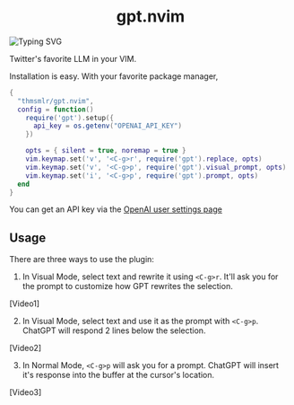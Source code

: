 <h1 align="center">gpt.nvim</h1>
<img align="center" src="https://readme-typing-svg.demolab.com?font=Fira+Code&duration=2500&pause=1000&color=969696&center=true&width=435&lines=Twitter's+Favorite+LLM+in+Neovim;Looking+for+an+AI-ffordable+option;AI-caramba;Robo-cop+out" alt="Typing SVG" />

Twitter's favorite LLM in your VIM.

Installation is easy. 
With your favorite package manager,

```lua
{
  "thmsmlr/gpt.nvim",
  config = function()
    require('gpt').setup({
      api_key = os.getenv("OPENAI_API_KEY")
    })

    opts = { silent = true, noremap = true }
    vim.keymap.set('v', '<C-g>r', require('gpt').replace, opts)
    vim.keymap.set('v', '<C-g>p', require('gpt').visual_prompt, opts)
    vim.keymap.set('i', '<C-g>p', require('gpt').prompt, opts)
  end
}
```

You can get an API key via the [OpenAI user settings page](https://platform.openai.com/account/api-keys)

## Usage

There are three ways to use the plugin:

1. In Visual Mode, select text and rewrite it using `<C-g>r`.
It'll ask you for the prompt to customize how GPT rewrites the selection.

[Video1]

2. In Visual Mode, select text and use it as the prompt with `<C-g>p`.
ChatGPT will respond 2 lines below the selection.

[Video2]

3. In Normal Mode, `<C-g>p` will ask you for a prompt.
ChatGPT will insert it's response into the buffer at the cursor's location.

[Video3]

